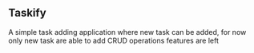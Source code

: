

## Taskify 
A simple task adding application where new task can be added, for now only new task are able to add CRUD operations features are left

